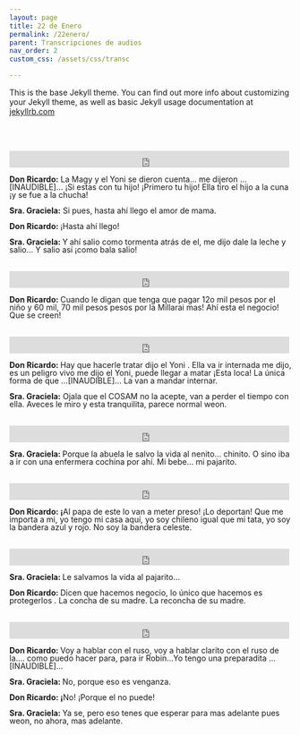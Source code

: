 ```yaml
---
layout: page
title: 22 de Enero
permalink: /22enero/
parent: Transcripciones de audios
nav_order: 2
custom_css: /assets/css/transc

---
```


This is the base Jekyll theme. You can find out more info about customizing your Jekyll theme, as well as basic Jekyll usage documentation at [jekyllrb.com](https://jekyllrb.com/)

<br><br>

<div class="Div_a">
<iframe src="https://archive.org/embed/ella-tiro-el-hijo-a-la-cuna-y-se-fue-a-la-chucha" width="500" height="30" frameborder="0" webkitallowfullscreen="true" mozallowfullscreen="true" allowfullscreen></iframe>
<p style='line-height: 100%;text-align: left;'><strong>Don Ricardo:</strong> La Magy y el Yoni se dieron cuenta... me dijeron ...[INAUDIBLE]... &iexcl;Si estas con tu hijo! &iexcl;Primero tu hijo! Ella tiro el hijo a la cuna &iexcl;y se fue a la chucha!</p>
<p style='line-height: 100%;text-align: left;'></p>
<p style='line-height: 100%;text-align: left;'><strong>Sra. Graciela:</strong> Si pues, hasta ah&iacute; llego el amor de mama.</p>
<p style='line-height: 100%;text-align: left;'></p>
<p style='line-height: 100%;text-align: left;'><strong>Don Ricardo:&nbsp;</strong><span style="font-weight: normal;">&iexcl;H</span>asta ah&iacute; llego!</p>
<p style='line-height: 100%;text-align: left;'></p>
<p style='line-height: 100%;text-align: left;'><strong>Sra. Graciela:&nbsp;</strong><span style="font-weight: normal;">Y</span><strong>&nbsp;</strong>ah&iacute; salio como tormenta atr&aacute;s de el, me dijo dale la leche y salio&hellip; Y salio as&iacute; &iexcl;como bala salio!</p>
</div>
<br>

<div class="Div_a">
<iframe src="https://archive.org/embed/cuando-le-digan-que-tiene-que-pagar" width="500" height="30" frameborder="0" webkitallowfullscreen="true" mozallowfullscreen="true" allowfullscreen></iframe>
<p style='line-height: 100%;text-align: left;'><strong>Don Ricardo:&nbsp;</strong><span style="font-weight: normal;">C</span>uando le digan que tenga que pagar 12o mil pesos por el ni&ntilde;o y 60 mil, 70 mil pesos pesos por la Millarai mas! Ah&iacute; esta el negocio! Que se creen!</p>
</div>
<br>

<div class="Div_a">
<iframe src="https://archive.org/embed/ella-va-ir-internada-me-dijo-el-yoni" width="500" height="30" frameborder="0" webkitallowfullscreen="true" mozallowfullscreen="true" allowfullscreen></iframe>
<p style='line-height: 100%;text-align: left;'><strong>Don Ricardo:&nbsp;</strong>Hay que hacerle tratar dijo el Yoni . Ella va ir internada me dijo, es un peligro vivo me dijo el Yoni, puede llegar a matar &iexcl;Esta loca! La &uacute;nica forma de que ...[INAUDIBLE]... La van a mandar internar.</p>
<p style='line-height: 100%;text-align: left;'></p>
<p style='line-height: 100%;text-align: left;'><strong>Sra. Graciela:</strong> Ojala que el COSAM no la acepte, van a perder el tiempo con ella. Aveces le miro y esta tranquilita, parece normal weon.</p>
</div>
<br>


<div class="Div_a">
<iframe src="https://archive.org/embed/la-abuela-te-salvo-la-vida" width="500" height="30" frameborder="0" webkitallowfullscreen="true" mozallowfullscreen="true" allowfullscreen></iframe>
<p style='line-height: 100%;text-align: left;'><strong>Sra. Graciela:&nbsp;</strong><span style="font-weight: normal;">P</span>orque la abuela le salvo la vida al nenito... chinito. O sino iba a ir con una enfermera cochina por ah&iacute;. Mi bebe... mi pajarito.</p>
</div>
<br>

<div class="Div_a">
<iframe src="https://archive.org/embed/lo-van-a-meter-preso-lo-deportan" width="500" height="30" frameborder="0" webkitallowfullscreen="true" mozallowfullscreen="true" allowfullscreen></iframe>
<p style='line-height: 100%;text-align: left;'><strong>Don Ricardo: &iexcl;</strong><span style="font-weight: normal;">A</span>l papa de este lo van a meter preso! &iexcl;Lo deportan! Que me importa a mi, yo tengo mi casa aqu&iacute;, yo soy chileno igual que mi tata, yo soy la bandera azul y rojo. No soy la bandera celeste.</p>
</div>
<br>

<div class="Div_a">
<iframe src="https://archive.org/embed/te-salvamos-la-vida-pajarito" width="500" height="30" frameborder="0" webkitallowfullscreen="true" mozallowfullscreen="true" allowfullscreen></iframe>
<p style='line-height: 100%;text-align: left;'><strong>Sra. Graciela:&nbsp;</strong><span style="font-weight: normal;">L</span>e salvamos la vida al pajarito&hellip;</p>
<p style='line-height: 100%;text-align: left;'></p>
<p style='line-height: 100%;text-align: left;'><strong>Don Ricardo:&nbsp;</strong><span style="font-weight: normal;">D</span>icen que hacemos negocio, lo &uacute;nico que hacemos es protegerlos . La concha de su madre. La reconcha de su madre.</p>
</div>
<br>

<div class="Div_a">
<iframe src="https://archive.org/embed/voy-a-hablar-con-el-ruso...-tengo-una-preparadita" width="500" height="30" frameborder="0" webkitallowfullscreen="true" mozallowfullscreen="true" allowfullscreen></iframe>
<p style='line-height: 100%;text-align: left;'><strong>Don Ricardo:&nbsp;</strong><span style="font-weight: normal;">V</span>oy a hablar con el ruso, voy a hablar clarito con el ruso de la&hellip;. como puedo hacer para, para ir Robin&hellip;Yo tengo una preparadita ...[INAUDIBLE]...</p>
<p style='line-height: 100%;text-align: left;'></p>
<p style='line-height: 100%;text-align: left;'><strong>Sra. Graciela:&nbsp;</strong><span style="font-weight: normal;">N</span>o, porque eso es venganza.</p>
<p style='line-height: 100%;text-align: left;'></p>
<p style='line-height: 100%;text-align: left;'><strong>Don Ricardo: &iexcl;</strong><span style="font-weight: normal;">N</span>o! &iexcl;Porque el no puede!</p>
<p style='line-height: 100%;text-align: left;'></p>
<p style='line-height: 100%;text-align: left;'><strong>Sra. Graciela:&nbsp;</strong><span style="font-weight: normal;">Y</span>a se, pero eso tenes que esperar para mas adelante pues weon, no ahora, mas adelante.</p>
</div>
<br>


